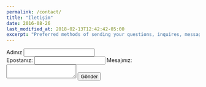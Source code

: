 ```yaml
---
permalink: /contact/
title: "İletişim"
date: 2016-08-26
last_modified_at: 2018-02-13T12:42:42-05:00
excerpt: "Preferred methods of sending your questions, inquires, messages, and love letters to me."
---
```

<form action="https://formspree.io/f/esen.yalim@gmail.com" method="POST">
   <div>
  <label>
    Adınız
    <input type="text" name="_replyto">
  </label>
      </div>
  <label>
    Epostanız:
    <input type="email" name="_replyto">
  </label>
  <label>
    Mesajınız:
    <textarea name="message"></textarea>
  </label>
  <!-- your other form fields go here -->
  <button type="submit">Gönder</button>
</form>

